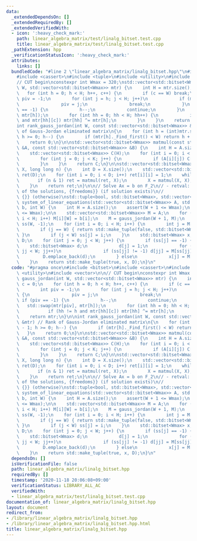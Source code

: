 ```yaml
---
data:
  _extendedDependsOn: []
  _extendedRequiredBy: []
  _extendedVerifiedWith:
  - icon: ':heavy_check_mark:'
    path: linear_algebra_matrix/test/linalg_bitset.test.cpp
    title: linear_algebra_matrix/test/linalg_bitset.test.cpp
  _pathExtension: hpp
  _verificationStatusIcon: ':heavy_check_mark:'
  attributes:
    links: []
  bundledCode: "#line 2 \"linear_algebra_matrix/linalg_bitset.hpp\"\n#include <bitset>\n\
    #include <cassert>\n#include <tuple>\n#include <utility>\n#include <vector>\n\n\
    // CUT begin\nconstexpr int Wmax = 320;\nstd::vector<std::bitset<Wmax>> gauss_jordan(int\
    \ W, std::vector<std::bitset<Wmax>> mtr) {\n    int H = mtr.size(), c = 0;\n \
    \   for (int h = 0; h < H; h++, c++) {\n        if (c == W) break;\n        int\
    \ piv = -1;\n        for (int j = h; j < H; j++)\n            if (mtr[j][c]) {\n\
    \                piv = j;\n                break;\n            }\n        if (piv\
    \ == -1) {\n            h--;\n            continue;\n        }\n        std::swap(mtr[piv],\
    \ mtr[h]);\n        for (int hh = 0; hh < H; hh++) {\n            if (hh != h\
    \ and mtr[hh][c]) mtr[hh] ^= mtr[h];\n        }\n    }\n    return mtr;\n}\n\n\
    int rank_gauss_jordan(int W, const std::vector<std::bitset<Wmax>> &mtr) // Rank\
    \ of Gauss-Jordan eliminated matrix\n{\n    for (int h = (int)mtr.size() - 1;\
    \ h >= 0; h--) {\n        if (mtr[h]._Find_first() < W) return h + 1;\n    }\n\
    \    return 0;\n}\n\nstd::vector<std::bitset<Wmax>> matmul(const std::vector<std::bitset<Wmax>>\
    \ &A, const std::vector<std::bitset<Wmax>> &B) {\n    int H = A.size(), K = B.size();\n\
    \    std::vector<std::bitset<Wmax>> C(H);\n    for (int i = 0; i < H; i++) {\n\
    \        for (int j = 0; j < K; j++) {\n            if (A[i][j]) C[i] ^= B[j];\n\
    \        }\n    }\n    return C;\n}\n\nstd::vector<std::bitset<Wmax>> matpower(std::vector<std::bitset<Wmax>>\
    \ X, long long n) {\n    int D = X.size();\n    std::vector<std::bitset<Wmax>>\
    \ ret(D);\n    for (int i = 0; i < D; i++) ret[i][i] = 1;\n    while (n) {\n \
    \       if (n & 1) ret = matmul(ret, X);\n        X = matmul(X, X), n >>= 1;\n\
    \    }\n    return ret;\n}\n\n// Solve Ax = b on F_2\n// - retval: {true, one\
    \ of the solutions, {freedoms}} (if solution exists)\n//           {false, {},\
    \ {}} (otherwise)\nstd::tuple<bool, std::bitset<Wmax>, std::vector<std::bitset<Wmax>>>\
    \ system_of_linear_equations(std::vector<std::bitset<Wmax>> A, std::bitset<Wmax>\
    \ b, int W) {\n    int H = A.size();\n    assert(W + 1 <= Wmax);\n    assert(H\
    \ <= Wmax);\n\n    std::vector<std::bitset<Wmax>> M = A;\n    for (int i = 0;\
    \ i < H; i++) M[i][W] = b[i];\n    M = gauss_jordan(W + 1, M);\n    std::vector<int>\
    \ ss(W, -1);\n    for (int i = 0; i < H; i++) {\n        int j = M[i]._Find_first();\n\
    \        if (j == W) { return std::make_tuple(false, std::bitset<Wmax>(), std::vector<std::bitset<Wmax>>());\
    \ }\n        if (j < W) ss[j] = i;\n    }\n    std::bitset<Wmax> x;\n    std::vector<std::bitset<Wmax>>\
    \ D;\n    for (int j = 0; j < W; j++) {\n        if (ss[j] == -1) {\n        \
    \    std::bitset<Wmax> d;\n            d[j] = 1;\n            for (int jj = 0;\
    \ jj < W; jj++)\n                if (ss[jj] != -1) d[jj] = M[ss[jj]][j];\n   \
    \         D.emplace_back(d);\n        } else\n            x[j] = M[ss[j]][W];\n\
    \    }\n    return std::make_tuple(true, x, D);\n}\n"
  code: "#pragma once\n#include <bitset>\n#include <cassert>\n#include <tuple>\n#include\
    \ <utility>\n#include <vector>\n\n// CUT begin\nconstexpr int Wmax = 320;\nstd::vector<std::bitset<Wmax>>\
    \ gauss_jordan(int W, std::vector<std::bitset<Wmax>> mtr) {\n    int H = mtr.size(),\
    \ c = 0;\n    for (int h = 0; h < H; h++, c++) {\n        if (c == W) break;\n\
    \        int piv = -1;\n        for (int j = h; j < H; j++)\n            if (mtr[j][c])\
    \ {\n                piv = j;\n                break;\n            }\n       \
    \ if (piv == -1) {\n            h--;\n            continue;\n        }\n     \
    \   std::swap(mtr[piv], mtr[h]);\n        for (int hh = 0; hh < H; hh++) {\n \
    \           if (hh != h and mtr[hh][c]) mtr[hh] ^= mtr[h];\n        }\n    }\n\
    \    return mtr;\n}\n\nint rank_gauss_jordan(int W, const std::vector<std::bitset<Wmax>>\
    \ &mtr) // Rank of Gauss-Jordan eliminated matrix\n{\n    for (int h = (int)mtr.size()\
    \ - 1; h >= 0; h--) {\n        if (mtr[h]._Find_first() < W) return h + 1;\n \
    \   }\n    return 0;\n}\n\nstd::vector<std::bitset<Wmax>> matmul(const std::vector<std::bitset<Wmax>>\
    \ &A, const std::vector<std::bitset<Wmax>> &B) {\n    int H = A.size(), K = B.size();\n\
    \    std::vector<std::bitset<Wmax>> C(H);\n    for (int i = 0; i < H; i++) {\n\
    \        for (int j = 0; j < K; j++) {\n            if (A[i][j]) C[i] ^= B[j];\n\
    \        }\n    }\n    return C;\n}\n\nstd::vector<std::bitset<Wmax>> matpower(std::vector<std::bitset<Wmax>>\
    \ X, long long n) {\n    int D = X.size();\n    std::vector<std::bitset<Wmax>>\
    \ ret(D);\n    for (int i = 0; i < D; i++) ret[i][i] = 1;\n    while (n) {\n \
    \       if (n & 1) ret = matmul(ret, X);\n        X = matmul(X, X), n >>= 1;\n\
    \    }\n    return ret;\n}\n\n// Solve Ax = b on F_2\n// - retval: {true, one\
    \ of the solutions, {freedoms}} (if solution exists)\n//           {false, {},\
    \ {}} (otherwise)\nstd::tuple<bool, std::bitset<Wmax>, std::vector<std::bitset<Wmax>>>\
    \ system_of_linear_equations(std::vector<std::bitset<Wmax>> A, std::bitset<Wmax>\
    \ b, int W) {\n    int H = A.size();\n    assert(W + 1 <= Wmax);\n    assert(H\
    \ <= Wmax);\n\n    std::vector<std::bitset<Wmax>> M = A;\n    for (int i = 0;\
    \ i < H; i++) M[i][W] = b[i];\n    M = gauss_jordan(W + 1, M);\n    std::vector<int>\
    \ ss(W, -1);\n    for (int i = 0; i < H; i++) {\n        int j = M[i]._Find_first();\n\
    \        if (j == W) { return std::make_tuple(false, std::bitset<Wmax>(), std::vector<std::bitset<Wmax>>());\
    \ }\n        if (j < W) ss[j] = i;\n    }\n    std::bitset<Wmax> x;\n    std::vector<std::bitset<Wmax>>\
    \ D;\n    for (int j = 0; j < W; j++) {\n        if (ss[j] == -1) {\n        \
    \    std::bitset<Wmax> d;\n            d[j] = 1;\n            for (int jj = 0;\
    \ jj < W; jj++)\n                if (ss[jj] != -1) d[jj] = M[ss[jj]][j];\n   \
    \         D.emplace_back(d);\n        } else\n            x[j] = M[ss[j]][W];\n\
    \    }\n    return std::make_tuple(true, x, D);\n}\n"
  dependsOn: []
  isVerificationFile: false
  path: linear_algebra_matrix/linalg_bitset.hpp
  requiredBy: []
  timestamp: '2020-11-18 20:06:08+09:00'
  verificationStatus: LIBRARY_ALL_AC
  verifiedWith:
  - linear_algebra_matrix/test/linalg_bitset.test.cpp
documentation_of: linear_algebra_matrix/linalg_bitset.hpp
layout: document
redirect_from:
- /library/linear_algebra_matrix/linalg_bitset.hpp
- /library/linear_algebra_matrix/linalg_bitset.hpp.html
title: linear_algebra_matrix/linalg_bitset.hpp
---
```

